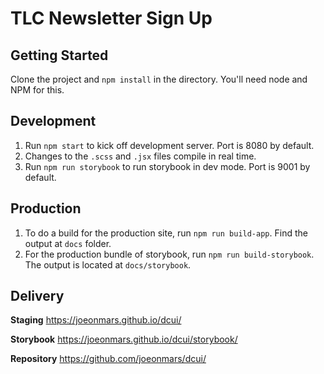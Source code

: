 # TLC Newsletter Sign Up


## Getting Started
Clone the project and `npm install` in the directory. You'll need node and NPM for this.

## Development
1. Run `npm start` to kick off development server. Port is 8080 by default.
2. Changes to the `.scss` and `.jsx` files compile in real time.
3. Run `npm run storybook` to run storybook in dev mode. Port is 9001 by default.

## Production
1. To do a build for the production site, run `npm run build-app`. Find the output at `docs` folder.
2. For the production bundle of storybook, run `npm run build-storybook`. The output is located at `docs/storybook`.

## Delivery
**Staging**
<https://joeonmars.github.io/dcui/>

**Storybook**
<https://joeonmars.github.io/dcui/storybook/>

**Repository**
<https://github.com/joeonmars/dcui/>